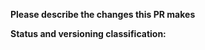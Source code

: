 **Please describe the changes this PR makes**

**Status and versioning classification:**

<!--
Please move lines that apply to you out of the comment:
- Code changes have been tested against the Discord API, or there are no code changes
- This PR includes major changes
- This PR **only** includes non-code changes, like changes to documentation, README, etc.
-->